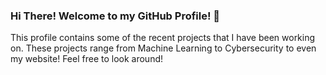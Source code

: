 ### Hi There! Welcome to my GitHub Profile! 👋

This profile contains some of the recent projects that I have been working on. These projects range from Machine Learning to Cybersecurity to even my website! Feel free to look around!
<!--
**Nathan-Wang-GT/Nathan-Wang-GT** is a ✨ _special_ ✨ repository because its `README.md` (this file) appears on your GitHub profile.

Here are some ideas to get you started:

- 🔭 I’m currently working on ...
- 🌱 I’m currently learning ...
- 👯 I’m looking to collaborate on ...
- 🤔 I’m looking for help with ...
- 💬 Ask me about ...
- 📫 How to reach me: ...
- 😄 Pronouns: ...
- ⚡ Fun fact: ...
-->
